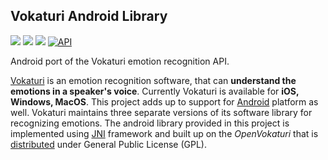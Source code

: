 ## Vokaturi Android Library
[![](http://img.shields.io/badge/build-passing-blue.svg)]()
[![](http://img.shields.io/badge/Vokaturi-2.1d-red.svg)](http://developers.vokaturi.com/getting-started/overview)
[![](http://img.shields.io/badge/platform-android-green.svg)](https://developer.android.com/index.html)
[![API](https://img.shields.io/badge/API-15%2B-orange.svg?style=flat)](https://android-arsenal.com/api?level=15)

Android port of the Vokaturi emotion recognition API.

[Vokaturi](https://vokaturi.com) is an emotion recognition software, that can **understand the emotions in a speaker's voice**.
Currently Vokaturi is available for **iOS, Windows, MacOS**. This project adds up to support for [Android](https://www.android.com) platform as well.
Vokaturi maintains three separate versions of its software library for recognizing emotions. The android library provided in this project is implemented using [JNI](http://docs.oracle.com/javase/7/docs/technotes/guides/jni/spec/functions.html) framework and built up on the _OpenVokaturi_ that is [distributed](https://developers.vokaturi.com/getting-started/overview) under General Public License (GPL).
